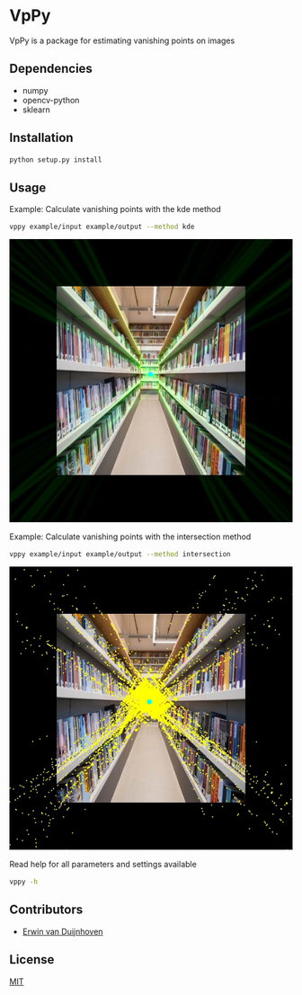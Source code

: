 # VpPy
VpPy is a package for estimating vanishing points on images 

## Dependencies
+ numpy
+ opencv-python
+ sklearn

## Installation
```bash
python setup.py install
```

## Usage
Example: Calculate vanishing points with the kde method
```bash
vppy example/input example/output --method kde
```
![final_kde](example/output/example_final_kde.jpg)

Example: Calculate vanishing points with the intersection method
```bash
vppy example/input example/output --method intersection
```
![final_kde](example/output/example_final_intersection.jpg)

Read help for all parameters and settings available 
```bash
vppy -h
```

## Contributors

- [Erwin van Duijnhoven](https://github.com/evduijnhoven)


## License
[MIT](https://choosealicense.com/licenses/mit/)